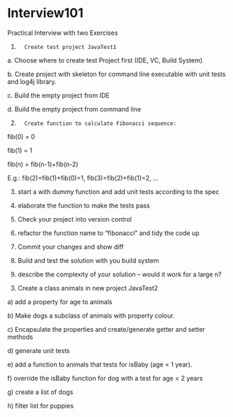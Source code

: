 # Interview101

Practical Interview with two Exercises

 1.       Create test project JavaTest1

a.       Choose where to create test Project first (IDE, VC, Build System)

b.       Create project with skeleton for command line executable with unit tests and log4j library.

c.       Build the empty project from IDE

d.       Build the empty project from command line

2.       Create function to calculate Fibonacci sequence:

fib(0) = 0

fib(1) = 1

fib(n) = fib(n-1)+fib(n-2)

E.g.:       fib(2)=fib(1)+fib(0)=1,  fib(3)=fib(2)+fib(1)=2, …

 3) start a with dummy function and add unit tests according to the spec

4) elaborate the function to make the tests pass

5) Check your project into version control

6) refactor the function name to “fibonacci” and tidy the code up

7) Commit your changes and show diff

8) Build and test the solution with you build system

9) describe the complexity of your solution – would it work for a large n?

3. Create a class animals in new project JavaTest2

a) add a property for age to animals

b) Make dogs a subclass of animals with property colour.

c) Encapsulate the properties and create/generate getter and setter methods

d) generate unit tests

e) add a function to animals that tests for isBaby (age <  1 year).  

f) override the isBaby function for dog with a test for age <  2 years

g) create a list of dogs

h) filter list for puppies
